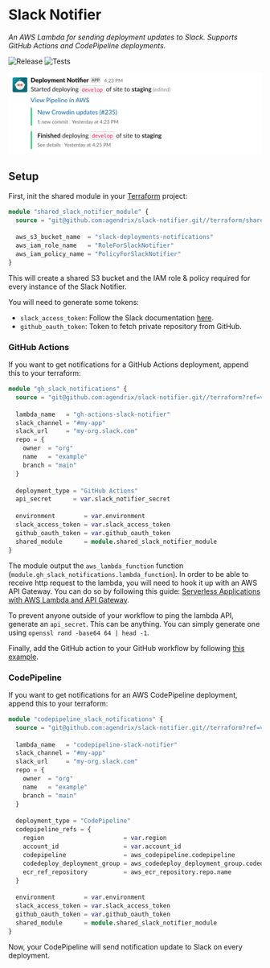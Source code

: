 # Slack Notifier

_An AWS Lambda for sending deployment updates to Slack._
_Supports GitHub Actions and CodePipeline deployments._

![Release](https://github.com/agendrix/slack-notifier/workflows/Release/badge.svg) ![Tests](https://github.com/agendrix/slack-notifier/workflows/Tests/badge.svg?branch=main)

![example](./example.png)

## Setup

First, init the shared module in your [Terraform](https://www.terraform.io/) project:

```terraform
module "shared_slack_notifier_module" {
  source = "git@github.com:agendrix/slack-notifier.git//terraform/shared?ref=main"

  aws_s3_bucket_name  = "slack-deployments-notifications"
  aws_iam_role_name   = "RoleForSlackNotifier"
  aws_iam_policy_name = "PolicyForSlackNotifier"
}
```

This will create a shared S3 bucket and the IAM role & policy required for every instance of the Slack Notifier.

You will need to generate some tokens:

- `slack_access_token`: Follow the Slack documentation [here](https://api.slack.com/authentication/token-types).
- `github_oauth_token`: Token to fetch private repository from GitHub.

### GitHub Actions

If you want to get notifications for a GitHub Actions deployment, append this to your terraform:

```terraform
module "gh_slack_notifications" {
  source = "git@github.com:agendrix/slack-notifier.git//terraform?ref=v1.0.0"

  lambda_name   = "gh-actions-slack-notifier"
  slack_channel = "#my-app"
  slack_url     = "my-org.slack.com"
  repo = {
    owner  = "org"
    name   = "example"
    branch = "main"
  }

  deployment_type = "GitHub Actions"
  api_secret      = var.slack_notifier_secret

  environment        = var.environment
  slack_access_token = var.slack_access_token
  github_oauth_token = var.github_oauth_token
  shared_module      = module.shared_slack_notifier_module
}
```

The module output the `aws_lambda_function` function (`module.gh_slack_notifications.lambda_function`).
In order to be able to receive http request to the lambda, you will need to hook it up with an AWS API Gateway.
You can do so by following this guide: [Serverless Applications with AWS Lambda and API Gateway](https://learn.hashicorp.com/tutorials/terraform/lambda-api-gateway).

To prevent anyone outside of your workflow to ping the lambda API, generate an `api_secret`.
This can be anything. You can simply generate one using `openssl rand -base64 64 | head -1`.

Finally, add the GitHub action to your GitHub workflow by following [this example](./ping-slack/README.md).

### CodePipeline

If you want to get notifications for an AWS CodePipeline deployment, append this to your terraform:

```terraform
module "codepipeline_slack_notifications" {
  source = "git@github.com:agendrix/slack-notifier.git//terraform?ref=v1.0.0"

  lambda_name   = "codepipeline-slack-notifier"
  slack_channel = "#my-app"
  slack_url     = "my-org.slack.com"
  repo = {
    owner  = "org"
    name   = "example"
    branch = "main"
  }

  deployment_type = "CodePipeline"
  codepipeline_refs = {
    region                      = var.region
    account_id                  = var.account_id
    codepipeline                = aws_codepipeline.codepipeline
    codedeploy_deployment_group = aws_codedeploy_deployment_group.codedeploy_deployment_group
    ecr_ref_repository          = aws_ecr_repository.repo.name
  }

  environment        = var.environment
  slack_access_token = var.slack_access_token
  github_oauth_token = var.github_oauth_token
  shared_module      = module.shared_slack_notifier_module
}
```

Now, your CodePipeline will send notification update to Slack on every deployment.
